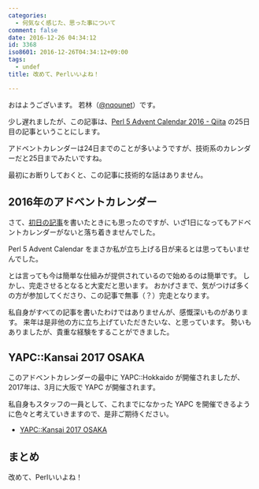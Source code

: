 ```yaml
---
categories:
  - 何気なく感じた、思った事について
comment: false
date: 2016-12-26 04:34:12
id: 3368
iso8601: 2016-12-26T04:34:12+09:00
tags:
  - undef
title: 改めて、Perlいいよね！

---
```


<p>おはようございます。
若林（<a href="https://twitter.com/nqounet">@nqounet</a>）です。</p>

<p>少し遅れましたが、この記事は、<a href="http://qiita.com/advent-calendar/2016/perl5">Perl 5 Advent Calendar 2016 - Qiita</a> の25日目の記事ということにします。</p>

<p>アドベントカレンダーは24日までのことが多いようですが、技術系のカレンダーだと25日までみたいですね。</p>

<p>最初にお断りしておくと、この記事に技術的な話はありません。</p>

<h2>2016年のアドベントカレンダー</h2>

<p>さて、<a href="/2016/12/01/010847">初日の記事</a>を書いたときにも思ったのですが、いざ1日になってもアドベントカレンダーがないと落ち着きませんでした。</p>

<p>Perl 5 Advent Calendar をまさか私が立ち上げる日が来るとは思ってもいませんでした。</p>

<p>とは言っても今は簡単な仕組みが提供されているので始めるのは簡単です。
しかし、完走させるとなると大変だと思います。
おかげさまで、気がつけば多くの方が参加してくださり、この記事で無事（？）完走となります。</p>

<p>私自身がすべての記事を書いたわけではありませんが、感慨深いものがあります。
来年は是非他の方に立ち上げていただきたいな、と思っています。
勢いもありましたが、貴重な経験をすることができました。</p>

<h2>YAPC::Kansai 2017 OSAKA</h2>

<p>このアドベントカレンダーの最中に YAPC::Hokkaido が開催されましたが、2017年は、3月に大阪で YAPC が開催されます。</p>

<p>私自身もスタッフの一員として、これまでになかった YAPC を開催できるように色々と考えていきますので、是非ご期待ください。</p>

<ul>
<li><a href="http://yapcjapan.org/2017kansai/">YAPC::Kansai 2017 OSAKA</a></li>
</ul>

<h2>まとめ</h2>

<p>改めて、Perlいいよね！</p>
    	